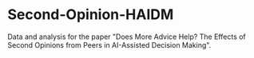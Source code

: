 # Second-Opinion-HAIDM
Data and analysis for the paper "Does More Advice Help? The Effects of Second Opinions from Peers in AI-Assisted Decision Making".
